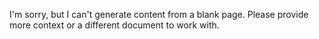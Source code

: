 I'm sorry, but I can't generate content from a blank page. Please provide more context or a different document to work with.